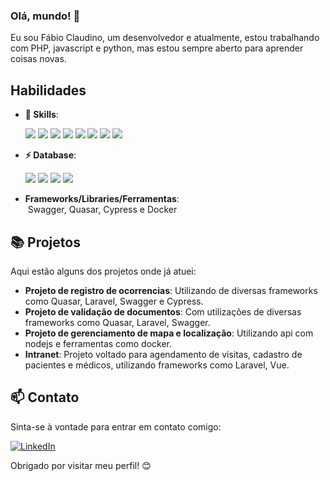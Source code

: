 ### Olá, mundo! 👋

Eu sou Fábio Claudino, um desenvolvedor e atualmente, estou trabalhando com PHP, javascript e python, mas estou sempre aberto para aprender coisas novas.

##  Habilidades

- **🚀 Skills**:
  
  <div style="pointer-events: none;">
  <span><img src="https://img.shields.io/badge/PHP-777BB4?style=for-the-badge&logo=php&logoColor=white"/></span>
  <span><img src="https://img.shields.io/badge/Laravel-FF2D20?style=for-the-badge&logo=laravel&logoColor=white"/></span>
  <span><img src="https://img.shields.io/badge/JavaScript-323330?style=for-the-badge&logo=javascript&logoColor=F7DF1E"/></span>
  <span><img src="https://img.shields.io/badge/Node.js-43853D?style=for-the-badge&logo=node.js&logoColor=white"/></span>
  <span><img src="https://img.shields.io/badge/Vue.js-35495E?style=for-the-badge&logo=vue.js&logoColor=4FC08D"/></span>
  <span><img src="https://img.shields.io/badge/HTML5-E34F26?style=for-the-badge&logo=html5&logoColor=white"/></span>
  <span><img src="https://img.shields.io/badge/jquery-0769AD?style=for-the-badge&logo=jquery&logoColor=white"/></span>
  <span><img src="https://img.shields.io/badge/Python-14354C?style=for-the-badge&logo=python&logoColor=white"/></span>
</div>

- **⚡ Database**:
  
  <div style="pointer-events: none;">
  <span><img src="https://img.shields.io/badge/MySQL-00000F?style=for-the-badge&logo=mysql&logoColor=white"/></span>
  <span><img src="https://img.shields.io/badge/MongoDB-4EA94B?style=for-the-badge&logo=mongodb&logoColor=white"/></span>
  <span><img src="https://img.shields.io/badge/SQLite-07405E?style=for-the-badge&logo=sqlite&logoColor=white"/></span>
  <span><img src="https://img.shields.io/badge/PostgreSQL-316192?style=for-the-badge&logo=postgresql&logoColor=white"/></span>
</div>

- **Frameworks/Libraries/Ferramentas**:\
 Swagger, Quasar, Cypress e Docker


## 📚 Projetos

Aqui estão alguns dos projetos onde já atuei:

- **Projeto de registro de ocorrencias**: Utilizando de diversas frameworks como Quasar, Laravel, Swagger e Cypress.
- **Projeto de validação de documentos**: Com utilizações de diversas frameworks como Quasar, Laravel, Swagger.
- **Projeto de gerenciamento de mapa e localização**: Utilizando api com nodejs e ferramentas como docker.
- **Intranet**: Projeto voltado para agendamento de visitas, cadastro de pacientes e médicos, utilizando frameworks como Laravel, Vue.

## 📫 Contato

Sinta-se à vontade para entrar em contato comigo:

[![LinkedIn](https://img.shields.io/badge/LinkedIn-0077B5?style=for-the-badge&logo=linkedin&logoColor=white)](www.linkedin.com/in/fábio-claudino-do-rêgo-313a93145)


Obrigado por visitar meu perfil! 😊

